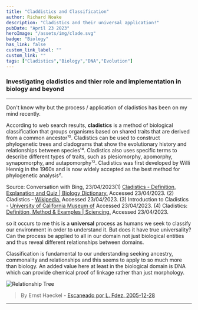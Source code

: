 ```yaml
---
title: "Claddistics and Classification"
author: Richard Noake
description: "Cladistics and their universal application!"
pubDate: "April 23 2023"
heroImage: "/assets/img/clade.svg"
badge: "Biology"
has_link: false
custom_link_label: ""
custom_link: ""
tags: ["Cladistics","Biology","DNA","Evolution"]
---
```



### Investigating cladistics and thier role and implementation in biology and beyond

---

Don't know why but the process / application of cladistics has been on my mind recently.

According to web search results, **cladistics** is a method of biological classification that groups organisms based on shared traits that are derived from a common ancestor¹². Cladistics can be used to construct phylogenetic trees and cladograms that show the evolutionary history and relationships between species¹⁴. Cladistics also uses specific terms to describe different types of traits, such as plesiomorphy, apomorphy, synapomorphy, and autapomorphy¹². Cladistics was first developed by Willi Hennig in the 1960s and is now widely accepted as the best method for phylogenetic analysis².

Source: Conversation with Bing, 23/04/2023(1) [Cladistics - Definition, Explanation and Quiz | Biology Dictionary.](https://biologydictionary.net/cladistics/) Accessed 23/04/2023.
(2) Cladistics - [Wikipedia.](https://en.wikipedia.org/wiki/Cladistics) Accessed 23/04/2023.
(3) Introduction to Cladistics - [University of California Museum of](https://ucmp.berkeley.edu/clad/clad1.html) Accessed 23/04/2023.
(4) Cladistics: [Definition, Method & Examples | Sciencing.](https://sciencing.com/cladistics-definition-method-examples-13719192.html) Accessed 23/04/2023.

so it occurs to me this is a **universal** process as humans we seek to classify our environment in order to understand it. But does it have true universality? Can the process be applied to all in our domain not just biological entities and thus reveal different relationships between domains.

Classification is fundamental to our understanding seeking ancestry, commonality and relationships and this seems to apply to so much more than biology. An added value here at least in the biological domain is DNA which can provide chemical proof of linkage rather than just morphology.

![Relationship Tree](/assets/bio-tree.png)
> By Ernst Haeckel - [Escaneado por L. Fdez. 2005-12-28](https://commons.wikimedia.org/w/index.php?curid=483175)
---
